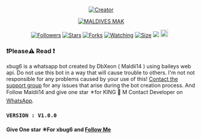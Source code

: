 </img>
 <p align="center">
  <a href="#"><img src="http://readme-typing-svg.herokuapp.com?color=ff00ab&center=true&vCenter=true&multiline=false&lines=x+bug+v6" alt="">
</p>
    <p align="center">
<a href="#"><img title="Creator" src="https://img.shields.io/badge/Creator-MALDIVESMAK-purple.svg?style=for-the-badge&logo=github"></a>
</p>   
<p align="center">
<a href = ""><img alt="MALDIVES MAK" src="https://img.shields.io/youtube/channel/subscribers/UCjDKRYcwd5ZIpGICcVVL96Q" target="_blank" /></a>
</p>
<p align="center">
<a href="https://github.com/Maldii14?tab=followers"><img title="Followers" src="https://img.shields.io/github/followers/darkmakerofc?color=green&style=flat-square"></a>
<a href="https://github.com/Maldii14/KING-M-MD/stargazers/"><img title="Stars" src="https://img.shields.io/github/stars/Maldii14/KING-M-MD?color=white&style=flat-square"></a>
<a href="https://github.com/Maldii14/KING-M-MD/network/members"><img title="Forks" src="https://img.shields.io/github/forks/Maldii14/KING-M-MD?color=yellow&style=flat-square"></a>
<a href="https://github.com/Maldii14/KING-M-MD/watchers"><img title="Watching" src="https://img.shields.io/github/watchers/Maldii14/KING-M-MD?label=Watchers&color=red&style=flat-square"></a>
<a href="https://github.com/Maldii14/KING-M-MD"><img title="Size" src="https://img.shields.io/github/repo-size/Maldii14/KING-M-MD?style=flat-square&color=darkred"></a>
<a href="https://hits.seeyoufarm.com"><img src="https://hits.seeyoufarm.com/api/count/incr/badge.svg?url=https://github.com/Maldii14/KING-M-MD/hit-counter&count_bg=%2379C83D&title_bg=%23555555&icon=probot.svg&icon_color=%2304FF00&title=hits&edge_flat=false"/></a>
<a href="https://github.com/Maldii14/KING-M-MD/graphs/commit-activity"><img height="20" src="https://img.shields.io/badge/Maintained-No-red.svg"></a>&nbsp;&nbsp;
</p>
</a>
</div>

### ❗Please⚠️ Read ❗
xbug6 is a whatsapp bot created by DbXeon ( Maldii14 ) using baileys web api. Do not use this bot in a way that will cause trouble to others. 
I'm not not responsible for any problems caused by your use of this!
[Contact the support group](https://t.me/+t9IHrOhf0rZhNGFk) for any issues that arise during the bot creation process.
And Follow Maldii14  and give one star ✴️for  KING 👑 M
Contact Developer on [WhatsApp](https://wa.me/message/USWDDH34M2TWH1).
</br>
 ### `VERSION : V1.0.0`

#### Give One star ✴️For xbug6 and [Follow Me](https://github.com/Maldii14)
